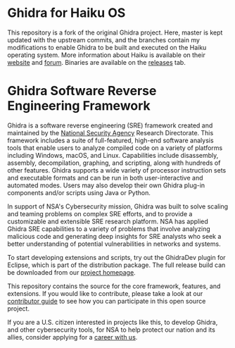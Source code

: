 # Ghidra for Haiku OS
This repository is a fork of the original Ghidra project. Here, master is kept updated with the upstream commits, and the branches contain my modifications to enable Ghidra to be built and executed on the Haiku operating system. More information about Haiku is available on their [website][haikuhome] and [forum][haikuforum]. Binaries are available on the [releases][ghidrareleases] tab.

# Ghidra Software Reverse Engineering Framework

Ghidra is a software reverse engineering (SRE) framework created and maintained by the [National Security Agency][nsa] Research Directorate. This framework includes a suite of full-featured, high-end software analysis tools that enable users to analyze compiled code on a variety of platforms including Windows, macOS, and Linux. Capabilities include disassembly, assembly, decompilation, graphing, and scripting, along with hundreds of other features. Ghidra supports a wide variety of processor instruction sets and executable formats and can be run in both user-interactive and automated modes. Users may also develop their own Ghidra plug-in components and/or scripts using Java or Python.

In support of NSA's Cybersecurity mission, Ghidra was built to solve scaling and teaming problems on complex SRE efforts, and to provide a customizable and extensible SRE research platform. NSA has applied Ghidra SRE capabilities to a variety of problems that involve analyzing malicious code and generating deep insights for SRE analysts who seek a better understanding of potential vulnerabilities in networks and systems.

To start developing extensions and scripts, try out the GhidraDev plugin for Eclipse, which is part of the distribution package.  The full release build can be downloaded from our [project homepage][project].

This repository contains the source for the core framework, features, and extensions.
If you would like to contribute, please take a look at our [contributor guide][contrib] to see how you can participate in this open source project.

If you are a U.S. citizen interested in projects like this, to develop Ghidra, and
other cybersecurity tools, for NSA to help protect our nation and its allies,
consider applying for a [career with us][career].

[haikuhome]: https://www.haiku-os.org/
[haikuforum]: https://discuss.haiku-os.org/
[ghidrareleases]: https://github.com/rjzak/ghidra/releases
[nsa]: https://www.nsa.gov
[contrib]: CONTRIBUTING.md
[career]: https://www.intelligencecareers.gov/nsa
[project]: https://www.ghidra-sre.org/

